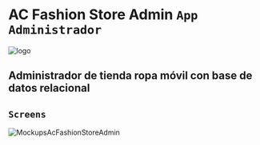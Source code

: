 # AC Fashion Store Admin `App Administrador`

![logo](https://github.com/VictorArdila/AC-Fashion-Store-Admin/assets/89551043/274a4a08-0057-4850-b93a-4565da1ad03a)

## Administrador de tienda ropa móvil con base de datos relacional

## `Screens`
![MockupsAcFashionStoreAdmin](https://github.com/VictorArdila/AC-Fashion-Store-Admin/assets/89551043/4add1534-5fa2-4c46-bc4f-f8b1a288a84d)
